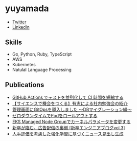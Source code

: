 # yuyamada
- [Twitter](https://twitter.com/Dont_forget_34)
- [LinkedIn](https://www.linkedin.com/in/ya4ma1da3/)

## Skills
- Go, Python, Ruby, TypeScript
- AWS
- Kubernetes
- Natulal Language Processing

## Publications
- [GitHub Actions でテストを並列化して CI 時間を短縮する](https://tech.gunosy.io/entry/actions_parallel)
- [【サイエンスで機会をつくる】有志による社内勉強会の紹介](https://tech.gunosy.io/entry/study_group)
- [管理画面にGitOpsを導入しました 〜DBマイグレーション編〜](https://tech.gunosy.io/entry/argocd_hooks)
- [ゼロダウンタイムでPodをロールアウトする](https://tech.gunosy.io/entry/zdt_rollout)
- [EKS Managed Node Groupでカーネルパラメータを変更する](https://tech.gunosy.io/entry/eks_kernel)
- [新卒が臨む、広告配信の裏側 [新卒エンジニアブログvol.3]](https://tech.gunosy.io/entry/ad-onboarding)
- [人手評価を考慮した強化学習に基づくニュース見出し生成](https://www.jstage.jst.go.jp/article/pjsai/JSAI2020/0/JSAI2020_4Rin135/_article/-char/ja/)

